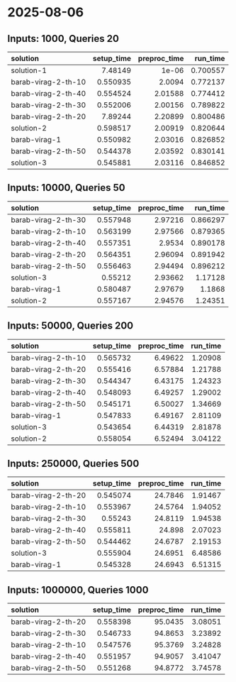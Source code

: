 # 2025-08-06

## Inputs: 1000, Queries 20

| solution            |   setup_time |   preproc_time |   run_time |
|:--------------------|-------------:|---------------:|-----------:|
| solution-1          |     7.48149  |        1e-06   |   0.700557 |
| barab-virag-2-th-10 |     0.550935 |        2.0094  |   0.772137 |
| barab-virag-2-th-40 |     0.554524 |        2.01588 |   0.774412 |
| barab-virag-2-th-30 |     0.552006 |        2.00156 |   0.789822 |
| barab-virag-2-th-20 |     7.89244  |        2.20899 |   0.800486 |
| solution-2          |     0.598517 |        2.00919 |   0.820644 |
| barab-virag-1       |     0.550982 |        2.03016 |   0.826852 |
| barab-virag-2-th-50 |     0.544378 |        2.03592 |   0.830141 |
| solution-3          |     0.545881 |        2.03116 |   0.846852 |

## Inputs: 10000, Queries 50

| solution            |   setup_time |   preproc_time |   run_time |
|:--------------------|-------------:|---------------:|-----------:|
| barab-virag-2-th-30 |     0.557948 |        2.97216 |   0.866297 |
| barab-virag-2-th-10 |     0.563199 |        2.97566 |   0.879365 |
| barab-virag-2-th-40 |     0.557351 |        2.9534  |   0.890178 |
| barab-virag-2-th-20 |     0.564351 |        2.96094 |   0.891942 |
| barab-virag-2-th-50 |     0.556463 |        2.94494 |   0.896212 |
| solution-3          |     0.55212  |        2.93662 |   1.17128  |
| barab-virag-1       |     0.580487 |        2.97679 |   1.1868   |
| solution-2          |     0.557167 |        2.94576 |   1.24351  |

## Inputs: 50000, Queries 200

| solution            |   setup_time |   preproc_time |   run_time |
|:--------------------|-------------:|---------------:|-----------:|
| barab-virag-2-th-10 |     0.565732 |        6.49622 |    1.20908 |
| barab-virag-2-th-20 |     0.555416 |        6.57884 |    1.21788 |
| barab-virag-2-th-30 |     0.544347 |        6.43175 |    1.24323 |
| barab-virag-2-th-40 |     0.548093 |        6.49257 |    1.29002 |
| barab-virag-2-th-50 |     0.545171 |        6.50027 |    1.34669 |
| barab-virag-1       |     0.547833 |        6.49167 |    2.81109 |
| solution-3          |     0.543654 |        6.44319 |    2.81878 |
| solution-2          |     0.558054 |        6.52494 |    3.04122 |

## Inputs: 250000, Queries 500

| solution            |   setup_time |   preproc_time |   run_time |
|:--------------------|-------------:|---------------:|-----------:|
| barab-virag-2-th-20 |     0.545074 |        24.7846 |    1.91467 |
| barab-virag-2-th-10 |     0.553967 |        24.5764 |    1.94052 |
| barab-virag-2-th-30 |     0.55243  |        24.8119 |    1.94538 |
| barab-virag-2-th-40 |     0.555811 |        24.898  |    2.07023 |
| barab-virag-2-th-50 |     0.544462 |        24.6787 |    2.19153 |
| solution-3          |     0.555904 |        24.6951 |    6.48586 |
| barab-virag-1       |     0.545328 |        24.6943 |    6.51315 |

## Inputs: 1000000, Queries 1000

| solution            |   setup_time |   preproc_time |   run_time |
|:--------------------|-------------:|---------------:|-----------:|
| barab-virag-2-th-20 |     0.558398 |        95.0435 |    3.08051 |
| barab-virag-2-th-30 |     0.546733 |        94.8653 |    3.23892 |
| barab-virag-2-th-10 |     0.547576 |        95.3769 |    3.24828 |
| barab-virag-2-th-40 |     0.551957 |        94.9057 |    3.41047 |
| barab-virag-2-th-50 |     0.551268 |        94.8772 |    3.74578 |
